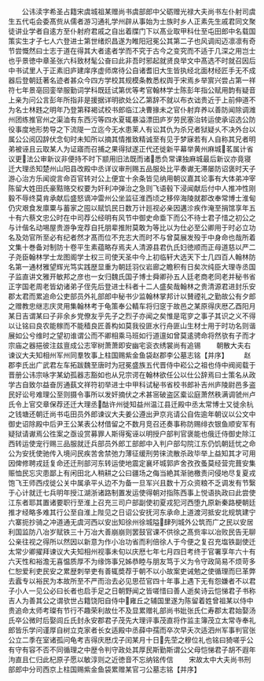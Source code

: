 <!-- { "loadSidebar": true } -->
　　公讳渎字希圣占籍宋虞城祖某赠尚书虞部郎中父砺赠光禄大夫尚书左仆射司虞生五代屯会委髙赀从儒者游习通礼学州辟从事始为士族时乡人正素先生戚君同文聚徒讲业学者自逺方至仆射府君戚之自出着牒门下以髙业取甲科仕至屯田郎中名载国策实生才子七人六登进士第世绪炽昌遂为睢阳冠冕公其第二子也风调闳迈凛凛有奇节尝慨然曰士志于道在得其大者逺者学而不究于古今之变究而不适于几深之用岂士也乎景徳中章圣张六科致材髦公奋曰此非吾时邪起就贤良举文中髙选不时就召因后中书试里人于正素旧庐建庠序虚师席待公自诸耆旧大生皆执经北面材经匠手无不成器后登朝廷著名迹者甚众今四方学校其规模条教悉权舆于宋焉乡举賔兴尝占第一祥符七年景亳回銮举服勤词学科既廷试第优等考官翰林学士陈彭年指公赋用韵有疑音上亲为问公言彭年所指非是援据详明欲处公乙第辞不就以布衣诎贵近于上前伸道不为名士林韪之明年乃登第释褐试校书郎临江决曹掾未之官仆射弃养以善防闻除调潍州团练推官州之渠洫有东西污等四水夏辄暴溢漂田庐岁劳民塞治转运使承诏选公防役事度地形势导之下流隄一立迄今无水患莱人有讼其仇为杀兄者狱疑乆不决外台以属公公阅囚辞伏念旬时未知所以摘其情推致精诚至有见于梦寐若有人自称其兄者明弟被诬且云取某人为证寤而召捕之果得狱遂正代还徙新平幕举黄州麻城茗属计省议更法公审新议非便持不时下颛用旧法既而诸悉负常课独麻城最后新议亦竟寝迁大理丞知楚州山阳县改殿中丞详议审刑赐五品服处比平奏谳无滞屡防诏褒时天子游心治方乐闻谠言命百官转对公上便宜十余条皆见纳用朝议嘉其论事有大体弟冲宰陈留大姓田氏豪黠赂交权要为奸利冲弹治之急则飞语毂下浸闻献后付中人推冲性刚毅不辱终莫肯承献后盛怒谪冲雷州公坐监征淮西顷之移倅海陵就郡改奉常博士淮甸仍灾艰食发廪粟与蓄家之囤以赋饥民日数万计廵视必亲因遘沴疾作淹至捐馆享年五十有六蔡文忠公时在中司荐公经明有风节中御史命埀下而公不待士君子惜之初公之与计偕名动埸屋贵游争宠荐自托朋辈推附莫敢为等比以为仕必至公卿用于时必立功名及効官所至必有纪者然才髙而位不充志大而时不与曾莫展发殁于中身命也哉所着文集十巻备对制防十卷平生素蕴略存焉夫人清源县君仇氏妇徳顺而正母道慈以严二子尧臣翰林学士龙图阁学士权三司使天圣中今上初临轩大选天下士几四百人翰林防名第一通材雅望辉光笃实践歴显重为朝廷羽仪岩廊之瞻积有日矣次纯臣大理寺丞国子监直讲文雅开敏邦之彦也一女归魏氏国子博士舜卿孙五人廷老商老同老并秘书省正字国老周老皆幼诸弟子侄先后登进士科者十二人盛矣哉翰林之贵清源君进封乐安郡太君而累追命公吏部员外礼部郎中秘书少监翰林掌邦计以賛禋礼之勤故公有夕郎之赠教忠继志庆灵用集翰林考于龟策奉公輤车将归窆于故邑之某原得庆厯乙酉阳月某日吉谓某曰子非余乡党僚友乎先子之烈子亦闻之矣惟是窀穸之事子其识之义不得以让铭曰良农能稼而不能穑良匠善构如莫我役匪水行舟匪山生材士用于时功名则谐展如公兮维时之望初谁谓公而不卿相乘马班如行道邅如曾莫逺骋命将然欤有子而才宗庙之器挹彼注兹亶成公志宰树萧萧即安幽宅衮衣绣裳尚有追锡
　　朝散大夫右谏议大夫知相州军州同羣牧事上柱国赐紫金鱼袋赵郡李公墓志铭【并序】
　　赵郡李氏出广武君左车拓跋魏至唐时为冠冕盛族五代晋侍中崧公之祖也侍中阀阅载于晋册公讳宗咏字某幼孤器志豁如也从兄宗谔在翰林欲任公以仕公辞焉曰士策名从政学古自致尔益奋厉通蓺文祥符初举进士中甲科试秘书省校书郎补吉州庐陵尉邑多盗民好讼号难理公至则摄令事所以发奸摘伏之术甚宻破盗区槖讼庭萧然秩满调虢州卢氏令上官交章保荐还迁大理丞酤许州徙知益州温江县迁殿中丞太常博士又徙余杭之钱塘还朝迁尚书屯田员外郎谏议大夫姜公遵出尹京兆请公自佐逾年朝议以公文中御史诏除殿中后尹王公某表公材借留之不数月竞召还奏事称防赐绯衣银鱼顺安军有疑狱请谳焉公徃案之亟设赏募罪人斯得寃诬以明授户部判官褒能也俄迁侍御史除江西转运使宠行赐三品服就迁兵部员外郎工部郎中入判户部勾院江东仍饥朝廷忧之命公为安抚使驰传入境问民疾苦舍禁弛力薄征缓刑劳徕流散杀政毕举上益知其才可用因俾修聘戎廷复命还迁刑部河东转运使地震定襄坏城郭庐舍孜孜蚤莫经营完葺安集赈恤民忘灾患鄙上有闲田北人稍耕之公曰疆场之侮当絶其渐驰檄责问侵地尽复夏戎饱飞王师西戍徙公关中属承平乆边不为备一旦军兴且数十万众资粮不乏调发有节繄于心计就迁七兵明年授江湖浙诸路制置发运使得朝对指陈西事上悦语执政曰此尝使江东者耶其置诸要职行至淮上召充三司户部副使初夏戎犯河西堕九原新秦路梗朝廷推才经略多难其行公至自淮上陛见之日诏公安抚河东承命上道渡河抵安北规筑建宁六寨扼抄骑之冲道通无虞河西以安出知徐州徐城隘肆列城外公筑而广之民以安居利国监防八冶岁赋铁三十万冶大善崩崩则罢鼓官课不供徐之髙赀率以冶败民告无聊公亲往视之得所以然因以新意为作小冶功省而利倍徐人于今便之复召充塩铁副使迁太常少卿擢拜谏议大夫知相州视事未旬以庆厯七年七月四日考终于官署享年六十有六天性和裕澹无喜愠质厚不为缘饰事兄姊恭睦与朋友笃于义为令守政简易不烦苛多仁恕爱利吏民安之累歴刺举吏有善辄奬荐于朝不以小故案吏诫勉之使循理而巳革弊去蠧专以裕民为本故所至不严而治去必见思莅官四十年事上遇下无有怨嫌者不以君子小人一见公必曰长者也启手足之日朝野闻之皆嗟惜曰善人逝矣诗云恺悌君子书称吉人为善其公之谓欤世占籍饶阳自侍中雍丘之辅国里遂为陈留着姓曾祖某以侍中贵追命太师考璨有节行不趣荣利故仕不及显累赠礼部尚书妣张氏仁寿郡太君始娶汤氏卒公微时后娶闾丘氏封永安郡君子茂先大理评事茂直将作监主簿茂立太常寺奉礼郎皆乐学问谨厚自树立克家者长女适殿中丞薛中孺而卒次早夭次适泗州军事判官张公立二季在室诸孤问龟考吉得庆厯戊子闰某月十日先茔之穆位礼也铭曰猗嗟乎公有守有容不否不同循理之中歴令判守政处其厚民斯勤斯谓公父母恺悌君子胡不遐年泃直且仁归此杞原子愿以敏淳则之近徳音不忘纳铭传信
　　宋故太中大夫尚书刑部郎中分司西京上柱国赐紫金鱼袋累赠某官刁公墓志铭【并序】
